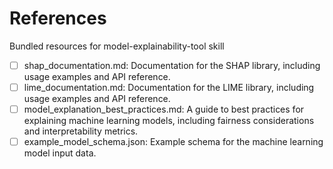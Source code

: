 # References

Bundled resources for model-explainability-tool skill

- [ ] shap_documentation.md: Documentation for the SHAP library, including usage examples and API reference.
- [ ] lime_documentation.md: Documentation for the LIME library, including usage examples and API reference.
- [ ] model_explanation_best_practices.md: A guide to best practices for explaining machine learning models, including fairness considerations and interpretability metrics.
- [ ] example_model_schema.json: Example schema for the machine learning model input data.
